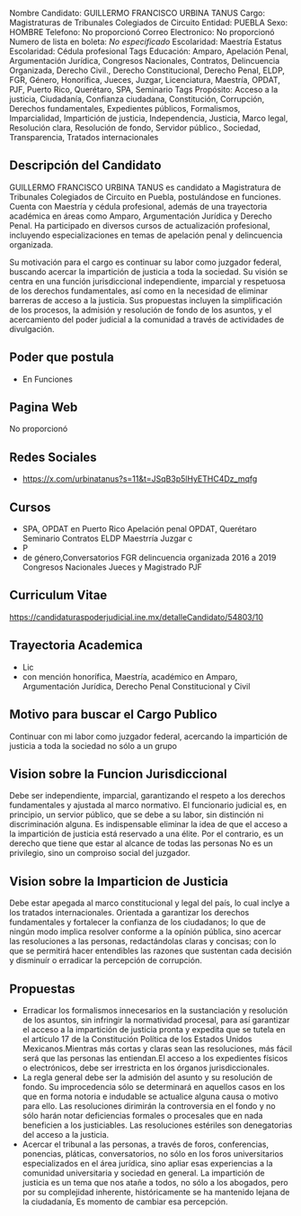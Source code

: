 Nombre Candidato: GUILLERMO FRANCISCO URBINA TANUS
Cargo: Magistraturas de Tribunales Colegiados de Circuito
Entidad: PUEBLA
Sexo: HOMBRE
Telefono: No proporcionó
Correo Electronico: No proporcionó
Numero de lista en boleta: *No especificado*
Escolaridad: Maestría
Estatus Escolaridad: Cédula profesional
Tags Educación: Amparo, Apelación Penal, Argumentación Jurídica, Congresos Nacionales, Contratos, Delincuencia Organizada, Derecho Civil., Derecho Constitucional, Derecho Penal, ELDP, FGR, Género, Honorífica, Jueces, Juzgar, Licenciatura, Maestría, OPDAT, PJF, Puerto Rico, Querétaro, SPA, Seminario
Tags Propósito: Acceso a la justicia, Ciudadanía, Confianza ciudadana, Constitución, Corrupción, Derechos fundamentales, Expedientes públicos, Formalismos, Imparcialidad, Impartición de justicia, Independencia, Justicia, Marco legal, Resolución clara, Resolución de fondo, Servidor público., Sociedad, Transparencia, Tratados internacionales


## Descripción del Candidato 

GUILLERMO FRANCISCO URBINA TANUS es candidato a Magistratura de Tribunales Colegiados de Circuito en Puebla, postulándose en funciones. Cuenta con Maestría y cédula profesional, además de una trayectoria académica en áreas como Amparo, Argumentación Jurídica y Derecho Penal. Ha participado en diversos cursos de actualización profesional, incluyendo especializaciones en temas de apelación penal y delincuencia organizada.

Su motivación para el cargo es continuar su labor como juzgador federal, buscando acercar la impartición de justicia a toda la sociedad. Su visión se centra en una función jurisdiccional independiente, imparcial y respetuosa de los derechos fundamentales, así como en la necesidad de eliminar barreras de acceso a la justicia. Sus propuestas incluyen la simplificación de los procesos, la admisión y resolución de fondo de los asuntos, y el acercamiento del poder judicial a la comunidad a través de actividades de divulgación.


## Poder que postula

- En Funciones


## Pagina Web

No proporcionó


## Redes Sociales

- https://x.com/urbinatanus?s=11&t=JSqB3p5lHyETHC4Dz_mqfg


## Cursos

- SPA, OPDAT en Puerto Rico Apelación penal OPDAT, Querétaro Seminario Contratos ELDP Maestrría Juzgar c
- P
- de género,Conversatorios FGR delincuencia organizada 2016 a 2019 Congresos Nacionales Jueces y Magistrado PJF


## Curriculum Vitae

https://candidaturaspoderjudicial.ine.mx/detalleCandidato/54803/10


## Trayectoria Academica

- Lic
- con mención honorífica, Maestría, académico en Amparo, Argumentación Jurídica, Derecho Penal Constitucional y Civil


## Motivo para buscar el Cargo Publico

Continuar con mi labor como juzgador federal, acercando la impartición de justicia a toda la sociedad no sólo a un grupo


## Vision sobre la Funcion Jurisdiccional

Debe ser independiente, imparcial, garantizando el respeto a los derechos fundamentales y ajustada al marco normativo. El funcionario judicial es, en principio, un servior público, que se debe a su labor, sin distinción ni discriminación alguna. Es indispensable eliminar la idea de que el acceso a la impartición de justicia está reservado a una élite. Por el contrario, es un derecho que tiene que estar al alcance de todas las personas No es un privilegio, sino un comproiso social del juzgador.


## Vision sobre la Imparticion de Justicia

Debe estar apegada al marco constitucional y legal del país, lo cual inclye a los tratados internacionales. Orientada a garantizar los derechos fundamentales y fortalecer la confianza de los ciudadanos; lo que de ningún modo implica resolver conforme a la opínión pública, sino acercar las resoluciones a las personas, redactándolas claras y concisas; con lo que se permitirá hacer entendibles las razones que sustentan cada decisión y disminuír o erradicar la percepción de corrupción.


## Propuestas

- Erradicar los formalismos innecesarios en la sustanciación y resolución de los asuntos, sin infringir la normatividad procesal, para así garantizar el acceso a la impartición de justicia pronta y expedita que se tutela en el artículo 17 de la Constitución Política de los Estados Unidos Mexicanos.Mientras más cortas y claras sean las resoluciones, más fácil será que las personas las entiendan.El acceso a los expedientes físicos o electrónicos, debe ser irrestricta en los órganos jurisdiccionales.
- La regla general debe ser la admisión del asunto y su resolución de fondo. Su improcedencia sólo se determinará en aquellos casos en los que en forma notoria e indudable se actualice alguna causa o motivo para ello. Las resoluciones dirimirán la controversia en el fondo y no sólo harán notar deficiencias formales o procesales que en nada beneficien a los justiciables. Las resoluciones estériles son denegatorias del acceso a la justicia.
- Acercar el tribunal a las personas, a través de foros, conferencias, ponencias, pláticas, conversatorios, no sólo en los foros universitarios especializados en el área jurídica, sino apliar esas experiencias a la comunidad universitaria y sociedad en general. La impartición de justicia es un tema que nos atañe a todos, no sólo a los abogados, pero por su complejidad inherente, históricamente se ha mantenido lejana de la ciudadanía, Es momento de cambiar esa percepción.

